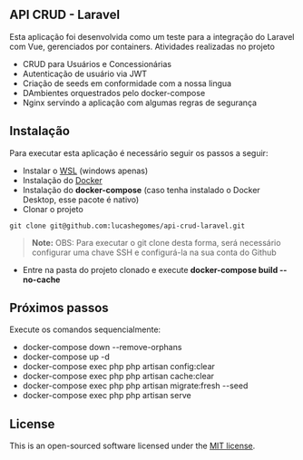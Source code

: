 ## API CRUD - Laravel

Esta aplicação foi desenvolvida como um teste para a integração do Laravel com Vue, gerenciados por containers.
Atividades realizadas no projeto

- CRUD para Usuários e Concessionárias
- Autenticação de usuário via JWT
- Criação de seeds em conformidade com a nossa lingua
- DAmbientes orquestrados pelo docker-compose
- Nginx servindo a aplicação com algumas regras de segurança

## Instalação

Para executar esta aplicação é necessário seguir os passos a seguir:

- Instalar o [WSL](https://learn.microsoft.com/pt-br/windows/wsl/install) (windows apenas)
- Instalação do [Docker]("https://docs.docker.com/engine/install)
- Instalação do **docker-compose** (caso tenha instalado o Docker Desktop, esse pacote é nativo)
- Clonar o projeto 
```
git clone git@github.com:lucashegomes/api-crud-laravel.git
```
>**Note:** OBS: Para executar o git clone desta forma, será necessário configurar uma chave SSH e configurá-la na sua conta do Github

- Entre na pasta do projeto clonado e execute **docker-compose build --no-cache**

## Próximos passos

Execute os comandos sequencialmente:

- docker-compose down --remove-orphans
- docker-compose up -d
- docker-compose exec php php artisan config:clear
- docker-compose exec php php artisan cache:clear
- docker-compose exec php php artisan migrate:fresh --seed
- docker-compose exec php php artisan serve


## License

This is an open-sourced software licensed under the [MIT license](https://opensource.org/licenses/MIT).
